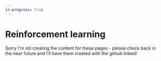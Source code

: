 ```yaml
---
in-progress: true
---
```


# Reinforcement learning

Sorry I'm stil creating the content for these pages - please check back in the near future and I'll have them created with the github linked!

